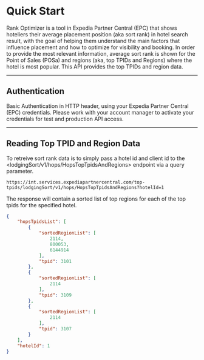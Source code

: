 # Quick Start

Rank Optimizer is a tool in Expedia Partner Central (EPC) that shows hoteliers their average placement position (aka sort rank) in hotel search result, with the goal of helping them understand the main factors that influence placement and how to optimize for visibility and booking. In order to provide the most relevant information, average sort rank is shown for the Point of Sales (POSa) and regions (aka, top TPIDs and Regions) where the hotel is most popular. This API provides the top TPIDs and region data.

----

## Authentication
Basic Authentication in HTTP header, using your Expedia Partner Central (EPC) credentials.  Please work with your account manager to activate your credentials for test and production API access.

----

## Reading Top TPID and Region Data

To retreive sort rank data is to simply pass a hotel id and client id to the <lodgingSort/v1/hops/HopsTopTpidsAndRegions> endpoint via a query parameter.  

```
https://int.services.expediapartnercentral.com/top-tpids/lodgingSort/v1/hops/HopsTopTpidsAndRegions?hotelId=1
```

The response will contain a sorted list of top regions for each of the top tpids for the specified hotel. 

```JSON
{
    "hopsTpidsList": [
        {
            "sortedRegionList": [
                2114,
                800053,
                6144914
            ],
            "tpid": 3101
        },
        {
            "sortedRegionList": [
                2114
            ],
            "tpid": 3109
        },
        {
            "sortedRegionList": [
                2114
            ],
            "tpid": 3107
        }
    ],
    "hotelId": 1
}
```
